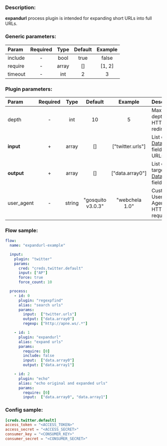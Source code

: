 ### Description:

**expandurl** process plugin is intended for expanding short URLs into full URLs.


### Generic parameters:

| Param   | Required | Type  | Default | Example |
|:--------|:--------:|:-----:|:-------:|:-------:|
| include |    -     | bool  |  true   |  false  |
| require |    -     | array |   []    | [1, 2]  |
| timeout |    -     |  int  |    2    |    3    |


### Plugin parameters:

| Param      | Required |  Type  |      Default      |     Example      | Description                                            |
|:-----------|:--------:|:------:|:-----------------:|:----------------:|:-------------------------------------------------------|
| depth      |    -     |  int   |        10         |        5         | Maximum depth of HTTP redirects.                       |
| **input**  |    +     | array  |        []         | ["twitter.urls"] | List of [DataItem](../../concept.md) fields with URLs. |
| **output** |    +     | array  |        []         | ["data.array0"]  | List of target [DataItem](../../concept.md) fields.    |
| user_agent |    -     | string | "gosquito v3.0.3" |  "webchela 1.0"  | Custom User-Agent for HTTP requests.                   |

### Flow sample:

```yaml
flow:
  name: "expandurl-example"

  input:
    plugin: "twitter"
    params:
      cred: "creds.twitter.default"
      input: ["AP"]
      force: true
      force_count: 10

  process:
    - id: 0
      plugin: "regexpfind"
      alias: "search urls"
      params:
        input:  ["twitter.urls"]
        output: ["data.array0"]
        regexp: ["http://apne.ws/.*"]

    - id: 1
      plugin: "expandurl"
      alias: "expand urls"
      params:
        require: [0]
        include: false
        input:  ["data.array0"]
        output: ["data.array1"]

    - id: 2
      plugin: "echo"
      alias: "echo original and expanded urls"
      params:
        require: [0]
        input:  ["data.array0", "data.array1"]
```

### Config sample:

```toml
[creds.twitter.default]
access_token = "<ACCESS_TOKEN>"
access_secret = "<ACCESS_SECRET>"
consumer_key = "<CONSUMER_KEY>"
consumer_secret = "<CONSUMER_SECRET>"
```


